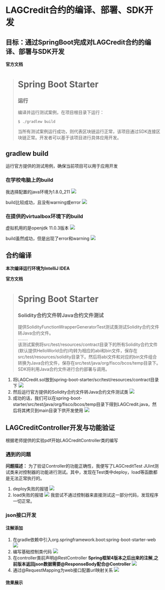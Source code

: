 # LAGCredit合约的编译、部署、SDK开发

## 目标：通过SpringBoot完成对LAGCredit合约的编译、部署与SDK开发

**官方文档**

># Spring Boot Starter
>### 运行
>编译并运行测试案例，在项目根目录下运行：
>```
>$ ./gradlew build
>```
>当所有测试案例运行成功，则代表区块链运行正常，该项目通过SDK连接区块链正常。开发者可以基于该项目进行具体应用开发。

## gradlew build
运行官方提供的测试用例，确保当前项目可以用于应用开发
### 在学校电脑上的build
我选择配置的java环境为1.8.0_211
![](https://github.com/marknash666/FiscoBcos-Exercises/blob/master/images/image-for-springboot/java_env.png)

build比较成功，且没有warning或error
![](https://github.com/marknash666/FiscoBcos-Exercises/blob/master/images/image-for-springboot/gradlew_build1.png)
### 在提供的virtualbox环境下的build
虚拟机用的是openjdk 11.0.3版本
![](https://github.com/marknash666/FiscoBcos-Exercises/blob/master/images/image-for-springboot/gradlew_build_virtual.png)

build虽然成功，但是出现了error和warning
![](https://github.com/marknash666/FiscoBcos-Exercises/blob/master/images/image-for-springboot/gradlew_build_virtual.png)

## 合约编译
**本次编译运行环境为IntelliJ IDEA**

**官方文档**
># Spring Boot Starter
>### Solidity合约文件转Java合约文件测试
>提供SolidityFunctionWrapperGeneratorTest测试类测试Solidity合约文件转Java合约文件。
><br/>........<br/>
>该测试案例将src/test/resources/contract目录下的所有Solidity合约文件(默认提供HelloWorld合约)均转为相应的abi和bin文件，保存在src/test/resources/solidity目录下。然后将abi文件和对应的bin文件组合转换为Java合约文件，保存在src/test/java/org/fisco/bcos/temp目录下。SDK将利用Java合约文件进行合约部署与调用。

1. 将LAGCredit.sol放到spring-boot-starter/scr/test/resources/contract目录下
![](https://github.com/marknash666/FiscoBcos-Exercises/blob/master/images/image-for-springboot/compile_1.png)
2. 然后运行官方提供的Solidity合约文件转Java合约文件测试类
![](https://github.com/marknash666/FiscoBcos-Exercises/blob/master/images/image-for-springboot/contract_2.png)
3. 成功的话，我们可以在spring-boot-starter/src/test/java/org/fisco/bcos/temp目录下得到LAGCredit.java，然后将其拷贝到main目录下供开发使用
![](https://github.com/marknash666/FiscoBcos-Exercises/blob/master/images/image-for-springboot/contract_3.png)

## LAGCreditController开发与功能验证
根据老师提供的实验pdf开始LAGCreditController类的编写

### 遇到的问题
**问题描述：**
为了验证Controller的功能正确性，我便写了LAGCreditTest JUint测试类来对控制器的功能进行测试。其中，发现在Test类中deploy，load等函数都是无法正常执行的。
1. deploy失败的报错
![](https://github.com/marknash666/FiscoBcos-Exercises/blob/master/images/image-for-springboot/contract_3.png)
1. load失败的报错
![](https://github.com/marknash666/FiscoBcos-Exercises/blob/master/images/image-for-springboot/transaction.png)
我尝试不通过控制器来直接测试这一部分代码，发现程序一切正常。

### json接口开发
#### 注解添加
1. 在gradle依赖中引入org.springframework.boot:spring-boot-starter-web
![](https://github.com/marknash666/FiscoBcos-Exercises/blob/master/images/image-for-springboot/dependencies.png)
2. 编写基础控制类代码
![](https://github.com/marknash666/FiscoBcos-Exercises/blob/master/images/image-for-springboot/controller_#.png)
3. 在controller类前声明@RestController **Spring框架4版本之后出来的注解,之前版本返回json数据需要@ResponseBody配合@Controller**
![](https://github.com/marknash666/FiscoBcos-Exercises/blob/master/images/image-for-springboot/controller_1.png)
4. 通过@RequestMapping为web接口配置url映射关系
![](https://github.com/marknash666/FiscoBcos-Exercises/blob/master/images/image-for-springboot/controller_2.png)
#### 效果展示


